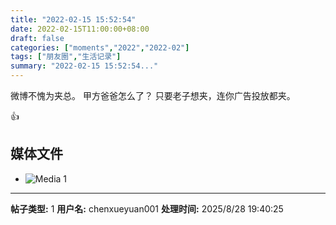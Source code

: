 ```yaml
---
title: "2022-02-15 15:52:54"
date: 2022-02-15T11:00:00+08:00
draft: false
categories: ["moments","2022","2022-02"]
tags: ["朋友圈","生活记录"]
summary: "2022-02-15 15:52:54..."
---
```


微博不愧为夹总。
甲方爸爸怎么了？
只要老子想夹，连你广告投放都夹。

👍

## 媒体文件

- ![Media 1](/Moments/photos/2022-02-15/202202151552540.jpg)

---

**帖子类型:** 1
**用户名:** chenxueyuan001
**处理时间:** 2025/8/28 19:40:25